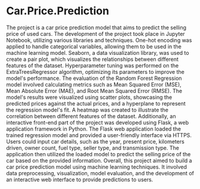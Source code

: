 # Car.Price.Prediction
The project is a car price prediction model that aims to predict the selling price of used cars.
The development of the project took place in Jupyter Notebook, utilizing various libraries and techniques.
One-hot encoding was applied to handle categorical variables, allowing them to be used in the machine learning model.
Seaborn, a data visualization library, was used to create a pair plot, which visualizes the relationships between different features of the dataset.
Hyperparameter tuning was performed on the ExtraTreesRegressor algorithm, optimizing its parameters to improve the model's performance.
The evaluation of the Random Forest Regression model involved calculating metrics such as Mean Squared Error (MSE), Mean Absolute Error (MAE), and Root Mean Squared Error (RMSE).
The model's results were visualized using scatter plots, showcasing the predicted prices against the actual prices, and a hyperplane to represent the regression model's fit.
A heatmap was created to illustrate the correlation between different features of the dataset.
Additionally, an interactive front-end part of the project was developed using Flask, a web application framework in Python.
The Flask web application loaded the trained regression model and provided a user-friendly interface via HTTPS.
Users could input car details, such as the year, present price, kilometers driven, owner count, fuel type, seller type, and transmission type.
The application then utilized the loaded model to predict the selling price of the car based on the provided information.
Overall, this project aimed to build a car price prediction model using machine learning techniques. It involved data preprocessing, visualization, model evaluation, and the development of an interactive web interface to provide predictions to users.
